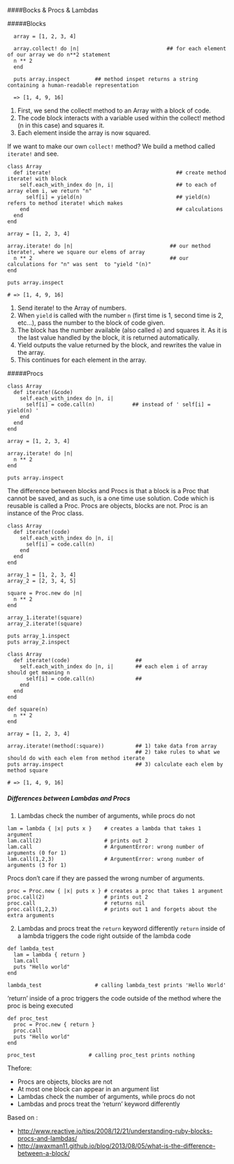 ####Bocks & Procs & Lambdas

#####Blocks

```
  array = [1, 2, 3, 4]  

  array.collect! do |n|                            ## for each element of our array we do n**2 statement
  n ** 2
  end

  puts array.inspect        ## method inspet returns a string containing a human-readable representation       

  => [1, 4, 9, 16]
  ```
1. First, we send the collect! method to an Array with a block of code.
2. The code block interacts with a variable used within the collect! method (n in this case) and squares it.
3. Each element inside the array is now squared.

If we want to make our own `collect!` method? We build a method called `iterate!` and see.
```
class Array                          
  def iterate!                                        ## create method iterate! with block 
    self.each_with_index do |n, i|                    ## to each of array elem i, we return "n"    
      self[i] = yield(n)                              ## yield(n) refers to method iterate! which makes 
    end                                               ## calculations
  end
end

array = [1, 2, 3, 4]

array.iterate! do |n|                               ## our method iterate!, where we square our elems of array 
  n ** 2                                            ## our calculations for "n" was sent  to "yield "(n)"
end

puts array.inspect

# => [1, 4, 9, 16]
```

1.  Send iterate! to the Array of numbers.
2.  When `yield` is called with the number `n` (first time is 1, second time is 2, etc…), pass the number to the block of code given.
3.  The block has the number available (also called `n`) and squares it. As it is the last value handled by the block, it is returned automatically.
4.  Yield outputs the value returned by the block, and rewrites the value in the array.
5.  This continues for each element in the array.

#####Procs 
```
class Array
  def iterate!(&code)      
    self.each_with_index do |n, i|
      self[i] = code.call(n)            ## instead of ' self[i] = yield(n) '
    end
  end
end

array = [1, 2, 3, 4]

array.iterate! do |n|
  n ** 2
end

puts array.inspect
```
The difference between blocks and Procs is that a block is a Proc that cannot be saved, and as such, is a one time use solution. Code which is reusable is called a Proc. Procs are objects, blocks are not. Proc is an instance of the Proc class.
```
class Array
  def iterate!(code)
    self.each_with_index do |n, i|
      self[i] = code.call(n)
    end
  end
end

array_1 = [1, 2, 3, 4]
array_2 = [2, 3, 4, 5]

square = Proc.new do |n|
  n ** 2
end

array_1.iterate!(square)
array_2.iterate!(square)

puts array_1.inspect
puts array_2.inspect
```
```
class Array
  def iterate!(code)                     ## 
    self.each_with_index do |n, i|       ## each elem i of array should get meaning n 
      self[i] = code.call(n)             ## 
    end
  end
end

def square(n)                          
  n ** 2
end

array = [1, 2, 3, 4]

array.iterate!(method(:square))          ## 1) take data from array  
                                         ## 2) take rules to what we should do with each elem from method iterate
puts array.inspect                       ## 3) calculate each elem by method square

# => [1, 4, 9, 16]
```
##### Differences between Lambdas and Procs

1. Lambdas check the number of arguments, while procs do not
```
lam = lambda { |x| puts x }    # creates a lambda that takes 1 argument
lam.call(2)                    # prints out 2
lam.call                       # ArgumentError: wrong number of arguments (0 for 1)
lam.call(1,2,3)                # ArgumentError: wrong number of arguments (3 for 1)
```
Procs don’t care if they are passed the wrong number of arguments.

```
proc = Proc.new { |x| puts x } # creates a proc that takes 1 argument
proc.call(2)                   # prints out 2
proc.call                      # returns nil
proc.call(1,2,3)               # prints out 1 and forgets about the extra arguments
```

2. Lambdas and procs treat the `return` keyword differently `return` inside of a lambda triggers the code right outside of the lambda code
```
def lambda_test
  lam = lambda { return }
  lam.call
  puts "Hello world"
end

lambda_test                 # calling lambda_test prints 'Hello World'
```
‘return’ inside of a proc triggers the code outside of the method where the proc is being executed
```
def proc_test
  proc = Proc.new { return }
  proc.call
  puts "Hello world"
end

proc_test                 # calling proc_test prints nothing
```

Thefore:
* Procs are objects, blocks are not
* At most one block can appear in an argument list
* Lambdas check the number of arguments, while procs do not
* Lambdas and procs treat the ‘return’ keyword differently

Based on :
*  http://www.reactive.io/tips/2008/12/21/understanding-ruby-blocks-procs-and-lambdas/
*  http://awaxman11.github.io/blog/2013/08/05/what-is-the-difference-between-a-block/

